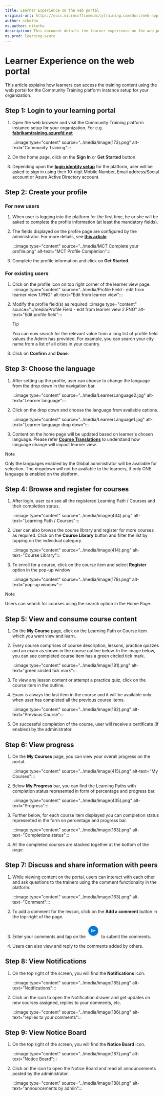 ```yaml
---
title: Learner Experience on the web portal
original-url: https://docs.microsoftcommunitytraining.com/docs/web-app
author: nikotha
ms.author: nikotha
description: This document details the learner experience on the web portal of Community Training platform.
ms.prod: learning-azure
---
```


# Learner Experience on the web portal

This article explains how learners can access the training content using the web portal for the Community Training platform instance setup for your organization.

## Step 1: Login to your learning portal

1. Open the web browser and visit  the Community Training platform instance  setup for your organization. For e.g. [**fabrikamtraining.azurefd.net**](https://fabrikamtraining.azurefd.net/)

    :::image type="content" source="../media/image(173).png" alt-text="Community Training":::

2. On the home page, click on the **Sign In**  or  **Get Started** button.

3. Depending upon the [**login identity setup**](../infrastructure-management/install-your-platform-instance/configure-login-social-work-school-account.md) for the platform, user will be asked to sign in using  their 10-digit Mobile Number, Email address/Social account or Azure Active Directory account.

## Step 2: Create your profile

### For new users

1. When user is logging into the platform for the first time, he or she will be asked to complete the profile information (at least the mandatory fields).

2. The fields displayed on the profile page  are configured by the administrator. For more details, see [**this article**](../settings/add-additional-profile-fields-for-user-information.md).

    :::image type="content" source="../media/MCT Complete your profile.png" alt-text="MCT Profile Completion":::

3. Complete the profile information and click  on **Get Started**.

### For existing users

1. Click on the profile icon on top right corner of the learner view page.
    :::image type="content" source="../media/Profile Field - edit from learner view 1.PNG" alt-text="Edit from learner view":::

2. Modify the profile field(s) as required
    :::image type="content" source="../media/Profile Field - edit from learner view 2.PNG" alt-text="Edit profile field":::

    >[!Tip]
    >You can now search for the relevant value from a long list of profile field values the Admin has provided. For example, you can search your city name from a list of all cities in your country.

3. Click on **Confirm** and **Done**.

## Step 3: Choose the language

1. After setting up the profile, user can choose to change the language from the drop down in the navigation bar.

    :::image type="content" source="../media/LearnerLanguage2.jpg" alt-text="Learner language":::

2. Click on the drop down and choose the language from available options.

    :::image type="content" source="../media/LearnerLanguage1.jpg" alt-text="Learner language drop down":::

3. Content on the home page will be updated based on learner's chosen language. Please refer [**Course Translations**](../content-management/create-content/create-course-category/create-a-new-course.md#option-4---create-multiple-translations-of-a-course) to understand how language change will impact learner view.

>[!NOTE]
>Only the languages enabled by the Global administrator will be available for selection. The dropdown will not be available to the learners, if only ONE language is enabled on the platform.

## Step 4: Browse and register for courses

1. After login, user can see all the registered Learning Path / Courses and their completion status.

    :::image type="content" source="../media/image(434).png" alt-text="Learning Path / Courses":::

2. User can also browse the course library and register for more courses as required. Click on the **Course Library** button and filter the list by tapping on the individual category.

    :::image type="content" source="../media/image(414).png" alt-text="Course Library":::

3. To enroll for a course, click on the course item and select **Register** option in the pop-up window

    :::image type="content" source="../media/image(179).png" alt-text="pop-up window":::

> [!NOTE]
> Users can search for courses using the search option in the Home Page.

## Step 5: View and consume course content

1. On the **My Course** page, click on the Learning Path or Course item which you want view and learn.

2. Every course comprises of course description, lessons, practice quizzes and an exam as shown in the course outline below. In the image below, you can see completed course item has a green circled tick mark.

    :::image type="content" source="../media/image(181).png" alt-text="green circled tick mark":::

3. To view any lesson content or  attempt a practice quiz, click on the course item in the outline.

4. Exam is always the last item in the course and it will be available only when user has completed all the previous course items.

    :::image type="content" source="../media/image(182).png" alt-text="Previous Course":::

5. On successful completion of the course, user will receive a certificate (if enabled) by the administrator.

## Step 6: View progress

1. On the **My Courses** page,  you can view your overall progress on the portal.

    :::image type="content" source="../media/image(415).png" alt-text="My Courses":::

2. Below **My Progress** bar, you can find the Learning Paths with  completion status represented in form of percentage and progress bar.

    :::image type="content" source="../media/image(435).png" alt-text="Progress":::

3. Further below, for each course item displayed you can completion status represented in the form on percentage and progress bar.

    :::image type="content" source="../media/image(183).png" alt-text="Completions status":::

4. All the completed courses are stacked together at the bottom of the page.

## Step 7: Discuss and share information with peers

1. While viewing content on the portal, users can interact with each other and ask questions to the trainers using the comment functionality in the platform.

    :::image type="content" source="../media/image(163).png" alt-text="Comment":::

2. To add a comment for the lesson, click on the  **Add a comment** button in the top-right of the page.

3. Enter your comments and tap on the ![Add a comment](../media/image%28184%29.png) to submit the comments.

4. Users can also view and reply to the comments added by others.

## Step 8: View Notifications

1. On the top right of the screen, you will find the **Notifications** icon.

    :::image type="content" source="../media/image(185).png" alt-text="Notifications":::

2. Click on the icon to open the Notification drawer and get updates on new courses assigned, replies to your comments, etc.

    :::image type="content" source="../media/image(186).png" alt-text="replies to your comments":::

## Step 9: View Notice Board

1. On the top right of the screen, you will find the **Notice Board** icon.  

    :::image type="content" source="../media/image(187).png" alt-text="Notice Board":::

2. Click on the icon to open the Notice Board and read all announcements posted by the administrator.

    :::image type="content" source="../media/image(188).png" alt-text="announcements by admin":::
